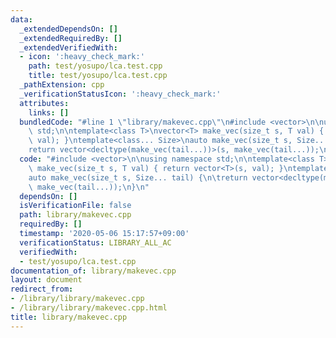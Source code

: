 ```yaml
---
data:
  _extendedDependsOn: []
  _extendedRequiredBy: []
  _extendedVerifiedWith:
  - icon: ':heavy_check_mark:'
    path: test/yosupo/lca.test.cpp
    title: test/yosupo/lca.test.cpp
  _pathExtension: cpp
  _verificationStatusIcon: ':heavy_check_mark:'
  attributes:
    links: []
  bundledCode: "#line 1 \"library/makevec.cpp\"\n#include <vector>\n\nusing namespace\
    \ std;\n\ntemplate<class T>\nvector<T> make_vec(size_t s, T val) { return vector<T>(s,\
    \ val); }\ntemplate<class... Size>\nauto make_vec(size_t s, Size... tail) {\n\t\
    return vector<decltype(make_vec(tail...))>(s, make_vec(tail...));\n}\n"
  code: "#include <vector>\n\nusing namespace std;\n\ntemplate<class T>\nvector<T>\
    \ make_vec(size_t s, T val) { return vector<T>(s, val); }\ntemplate<class... Size>\n\
    auto make_vec(size_t s, Size... tail) {\n\treturn vector<decltype(make_vec(tail...))>(s,\
    \ make_vec(tail...));\n}\n"
  dependsOn: []
  isVerificationFile: false
  path: library/makevec.cpp
  requiredBy: []
  timestamp: '2020-05-06 15:17:57+09:00'
  verificationStatus: LIBRARY_ALL_AC
  verifiedWith:
  - test/yosupo/lca.test.cpp
documentation_of: library/makevec.cpp
layout: document
redirect_from:
- /library/library/makevec.cpp
- /library/library/makevec.cpp.html
title: library/makevec.cpp
---
```

